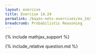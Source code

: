 ```yaml
---
layout: exercise
title: Exercise 14.24
permalink: /bayes-nets-exercises/ex_24/
breadcrumb: Probabilistic Reasoning
---
```


{% include mathjax_support %}

<div><i class="arrow-up loader" data-chapter="bayes-nets-exercises" data-exercise="ex_24" data-rating="0"></i></div>
{% include_relative question.md %}
